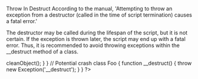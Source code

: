 Throw In Destruct
According to the manual, 'Attempting to throw an exception from a destructor (called in the time of script termination) causes a fatal error.'

The destructor may be called during the lifespan of the script, but it is not certain. If the exception is thrown later, the script may end up with a fatal error. 
Thus, it is recommended to avoid throwing exceptions within the __destruct method of a class.

<?php

// No exception thrown
class Bar { 
    function __construct() {
        throw new Exception('__construct');
    }

    function __destruct() {
        $this->cleanObject();
    }
}

// Potential crash
class Foo { 
    function __destruct() {
        throw new Exception('__destruct');
    }
}

?>

